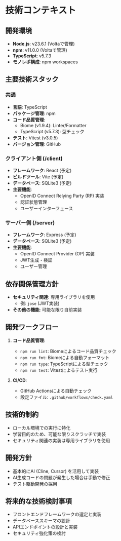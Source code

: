 # 技術コンテキスト

## 開発環境
- **Node.js**: v23.6.1 (Voltaで管理)
- **npm**: v11.0.0 (Voltaで管理)
- **TypeScript**: v5.7.3
- **モノレポ構成**: npm workspaces

## 主要技術スタック

### 共通
- **言語**: TypeScript
- **パッケージ管理**: npm
- **コード品質管理**:
  - Biome (v1.9.4): Linter/Formatter
  - TypeScript (v5.7.3): 型チェック
- **テスト**: Vitest (v3.0.5)
- **バージョン管理**: GitHub

### クライアント側 (/client)
- **フレームワーク**: React (予定)
- **ビルドツール**: Vite (予定)
- **データベース**: SQLite3 (予定)
- **主要機能**:
  - OpenID Connect Relying Party (RP) 実装
  - 認証状態管理
  - ユーザーインターフェース

### サーバー側 (/server)
- **フレームワーク**: Express (予定)
- **データベース**: SQLite3 (予定)
- **主要機能**:
  - OpenID Connect Provider (OP) 実装
  - JWT生成・検証
  - ユーザー管理

## 依存関係管理方針
- **セキュリティ関連**: 専用ライブラリを使用
  - 例: `jose` (JWT実装)
- **その他の機能**: 可能な限り自前実装

## 開発ワークフロー
1. **コード品質管理**:
   - `npm run lint`: Biomeによるコード品質チェック
   - `npm run fmt`: Biomeによる自動フォーマット
   - `npm run type`: TypeScriptによる型チェック
   - `npm run test`: Vitestによるテスト実行

2. **CI/CD**:
   - GitHub Actionsによる自動チェック
   - 設定ファイル: `.github/workflows/check.yaml`

## 技術的制約
- ローカル環境での実行に特化
- 学習目的のため、可能な限りスクラッチで実装
- セキュリティ関連の実装は専用ライブラリを使用

## 開発方針
- 基本的にAI (Cline, Cursor) を活用して実装
- AI生成コードの問題が発生した場合は手動で修正
- テスト駆動開発の採用

## 将来的な技術検討事項
- フロントエンドフレームワークの選定と実装
- データベーススキーマの設計
- APIエンドポイントの設計と実装
- セキュリティ強化策の検討
